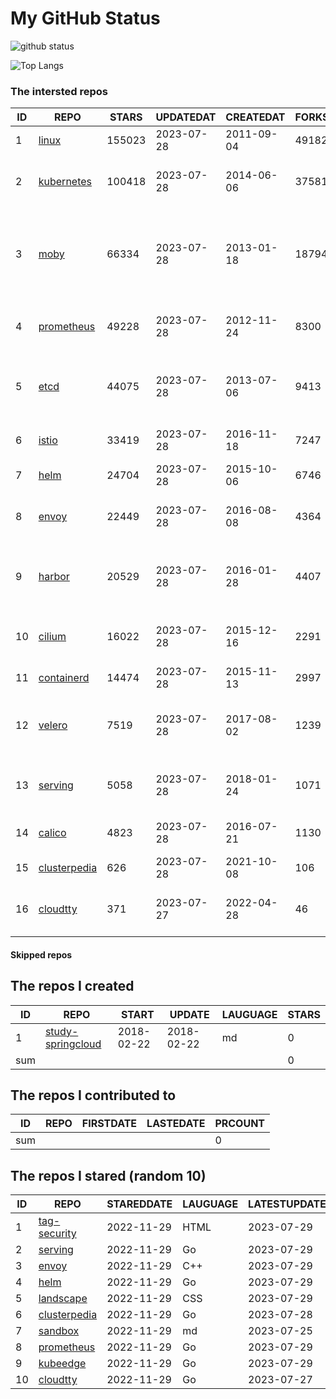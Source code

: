 # My GitHub Status

<img src="https://github-readme-stats-1.yihong0618.vercel.app/api?username=daoqingniu&show_icons=true&&&hide_title=true&count_private=true" alt="github status" />

![Top Langs](https://github-readme-stats-1.yihong0618.vercel.app/api/top-langs/?username=daoqingniu&layout=compact)

<!--START_SECTION:github_repos-->
### The intersted repos
| ID |                              REPO                               | STARS  | UPDATEDAT  | CREATEDAT  | FORKSCOUNT |                                              DESCRIPTIONS                                              |
|----|-----------------------------------------------------------------|--------|------------|------------|------------|--------------------------------------------------------------------------------------------------------|
|  1 | [linux](https://github.com/torvalds/linux)                      | 155023 | 2023-07-28 | 2011-09-04 |      49182 | Linux kernel source tree                                                                               |
|  2 | [kubernetes](https://github.com/kubernetes/kubernetes)          | 100418 | 2023-07-28 | 2014-06-06 |      37581 | Production-Grade Container Scheduling and Management                                                   |
|  3 | [moby](https://github.com/moby/moby)                            |  66334 | 2023-07-28 | 2013-01-18 |      18794 | Moby Project - a collaborative project for the container ecosystem to assemble container-based systems |
|  4 | [prometheus](https://github.com/prometheus/prometheus)          |  49228 | 2023-07-28 | 2012-11-24 |       8300 | The Prometheus monitoring system and time series database.                                             |
|  5 | [etcd](https://github.com/etcd-io/etcd)                         |  44075 | 2023-07-28 | 2013-07-06 |       9413 | Distributed reliable key-value store for the most critical data of a distributed system                |
|  6 | [istio](https://github.com/istio/istio)                         |  33419 | 2023-07-28 | 2016-11-18 |       7247 | Connect, secure, control, and observe services.                                                        |
|  7 | [helm](https://github.com/helm/helm)                            |  24704 | 2023-07-28 | 2015-10-06 |       6746 | The Kubernetes Package Manager                                                                         |
|  8 | [envoy](https://github.com/envoyproxy/envoy)                    |  22449 | 2023-07-28 | 2016-08-08 |       4364 | Cloud-native high-performance edge/middle/service proxy                                                |
|  9 | [harbor](https://github.com/goharbor/harbor)                    |  20529 | 2023-07-28 | 2016-01-28 |       4407 | An open source trusted cloud native registry project that stores, signs, and scans content.            |
| 10 | [cilium](https://github.com/cilium/cilium)                      |  16022 | 2023-07-28 | 2015-12-16 |       2291 | eBPF-based Networking, Security, and Observability                                                     |
| 11 | [containerd](https://github.com/containerd/containerd)          |  14474 | 2023-07-28 | 2015-11-13 |       2997 | An open and reliable container runtime                                                                 |
| 12 | [velero](https://github.com/vmware-tanzu/velero)                |   7519 | 2023-07-28 | 2017-08-02 |       1239 | Backup and migrate Kubernetes applications and their persistent volumes                                |
| 13 | [serving](https://github.com/knative/serving)                   |   5058 | 2023-07-28 | 2018-01-24 |       1071 | Kubernetes-based, scale-to-zero, request-driven compute                                                |
| 14 | [calico](https://github.com/projectcalico/calico)               |   4823 | 2023-07-28 | 2016-07-21 |       1130 | Cloud native networking and network security                                                           |
| 15 | [clusterpedia](https://github.com/clusterpedia-io/clusterpedia) |    626 | 2023-07-28 | 2021-10-08 |        106 | The Encyclopedia of Kubernetes clusters                                                                |
| 16 | [cloudtty](https://github.com/cloudtty/cloudtty)                |    371 | 2023-07-27 | 2022-04-28 |         46 | A Friendly Kubernetes CloudShell (Web Terminal) !                                                      |



#### Skipped repos
<!--END_SECTION:github_repos-->

<!--START_SECTION:my_github-->
## The repos I created
| ID  |                                 REPO                                 |   START    |   UPDATE   | LAUGUAGE | STARS |
|-----|----------------------------------------------------------------------|------------|------------|----------|-------|
|   1 | [study-springcloud](https://github.com/daoqingniu/study-springcloud) | 2018-02-22 | 2018-02-22 | md       |     0 |
| sum |                                                                      |            |            |          |     0 |

## The repos I contributed to
| ID  | REPO | FIRSTDATE | LASTEDATE | PRCOUNT |
|-----|------|-----------|-----------|---------|
| sum |      |           |           |       0 |

## The repos I stared (random 10)
| ID |                              REPO                               | STAREDDATE | LAUGUAGE | LATESTUPDATE |
|----|-----------------------------------------------------------------|------------|----------|--------------|
|  1 | [tag-security](https://github.com/cncf/tag-security)            | 2022-11-29 | HTML     | 2023-07-29   |
|  2 | [serving](https://github.com/knative/serving)                   | 2022-11-29 | Go       | 2023-07-29   |
|  3 | [envoy](https://github.com/envoyproxy/envoy)                    | 2022-11-29 | C++      | 2023-07-29   |
|  4 | [helm](https://github.com/helm/helm)                            | 2022-11-29 | Go       | 2023-07-29   |
|  5 | [landscape](https://github.com/cncf/landscape)                  | 2022-11-29 | CSS      | 2023-07-29   |
|  6 | [clusterpedia](https://github.com/clusterpedia-io/clusterpedia) | 2022-11-29 | Go       | 2023-07-28   |
|  7 | [sandbox](https://github.com/cncf/sandbox)                      | 2022-11-29 | md       | 2023-07-25   |
|  8 | [prometheus](https://github.com/prometheus/prometheus)          | 2022-11-29 | Go       | 2023-07-29   |
|  9 | [kubeedge](https://github.com/kubeedge/kubeedge)                | 2022-11-29 | Go       | 2023-07-29   |
| 10 | [cloudtty](https://github.com/cloudtty/cloudtty)                | 2022-11-29 | Go       | 2023-07-27   |

<!--END_SECTION:my_github-->
